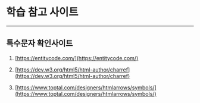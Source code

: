 # 학습 참고 사이트

---

## 특수문자 확인사이트
1. [https://entitycode.com/](https://entitycode.com/)

2. [https://dev.w3.org/html5/html-author/charref](https://dev.w3.org/html5/html-author/charref)

3. [https://www.toptal.com/designers/htmlarrows/symbols/](https://www.toptal.com/designers/htmlarrows/symbols/)